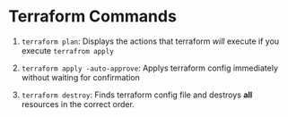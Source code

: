 # Terraform Commands

1. `terraform plan`: Displays the actions that terraform _will_ execute if you
   execute `terrafrom apply`

2. `terraform apply -auto-approve`: Applys terraform config immediately without
   waiting for confirmation

3. `terraform destroy`: Finds terraform config file and destroys **all**
   resources in the correct order.
